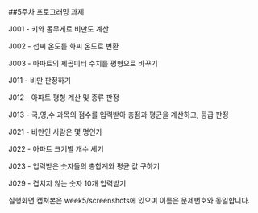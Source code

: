##5주차 프로그래밍 과제

J001 - 키와 몸무게로 비만도 계산

J002 - 섭씨 온도를 화씨 온도로 변환

J003 - 아파트의 제곱미터 수치를 평형으로 바꾸기

J011 - 비만 판정하기

J012 - 아파트 평형 계산 및 종류 판정

J013 - 국,영,수 과목의 점수를 입력받아 총점과 평균을 계산하고, 등급 판정

J021 - 비만인 사람은 몇 명인가

J022 - 아파트 크기별 개수 세기

J023 - 입력받은 숫자들의 총합계와 평균 값 구하기

J029 - 겹치지 않는 숫자 10개 입력받기

실행화면 캡쳐본은 week5/screenshots에 있으며 이름은 문제번호와 동일합니다.